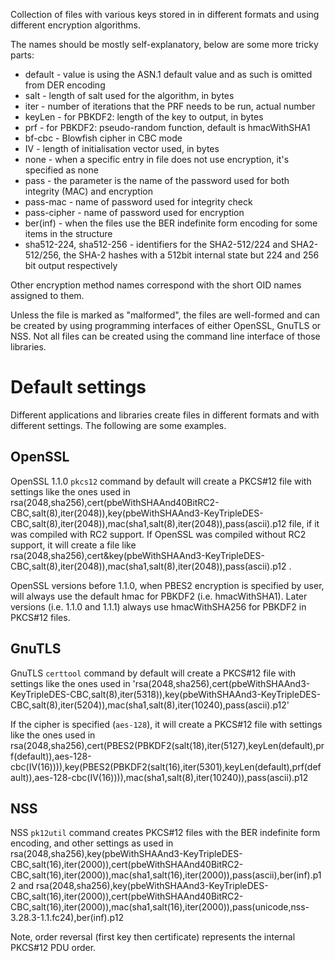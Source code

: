 Collection of files with various keys stored in in different formats and using
different encryption algorithms.

The names should be mostly self-explanatory, below are some more tricky parts:

 - default - value is using the ASN.1 default value and as such is omitted
   from DER encoding
 - salt - length of salt used for the algorithm, in bytes
 - iter - number of iterations that the PRF needs to be run, actual number
 - keyLen - for PBKDF2: length of the key to output, in bytes
 - prf - for PBKDF2: pseudo-random function, default is hmacWithSHA1
 - bf-cbc - Blowfish cipher in CBC mode
 - IV - length of initialisation vector used, in bytes
 - none - when a specific entry in file does not use encryption, it's specified
   as none
 - pass - the parameter is the name of the password used for both integrity
   (MAC) and encryption
 - pass-mac - name of password used for integrity check
 - pass-cipher - name of password used for encryption
 - ber(inf) - when the files use the BER indefinite form encoding for some
   items in the structure
 - sha512-224, sha512-256 - identifiers for the SHA2-512/224 and SHA2-512/256,
   the SHA-2 hashes with a 512bit internal state but 224 and 256 bit output
   respectively

Other encryption method names correspond with the short OID names assigned to
them.

Unless the file is marked as "malformed", the files are well-formed and
can be created by using programming interfaces of either OpenSSL, GnuTLS
or NSS. Not all files can be created using the command line interface
of those libraries.

Default settings
================
Different applications and libraries create files in different formats and
with different settings. The following are some examples.

OpenSSL
-------

OpenSSL 1.1.0 `pkcs12` command by default will create a PKCS#12 file with settings
like the ones used in
rsa(2048,sha256),cert(pbeWithSHAAnd40BitRC2-CBC,salt(8),iter(2048)),key(pbeWithSHAAnd3-KeyTripleDES-CBC,salt(8),iter(2048)),mac(sha1,salt(8),iter(2048)),pass(ascii).p12
file, if it was compiled with RC2 support. If OpenSSL was compiled without
RC2 support, it will create a file like
rsa(2048,sha256),cert&key(pbeWithSHAAnd3-KeyTripleDES-CBC,salt(8),iter(2048)),mac(sha1,salt(8),iter(2048)),pass(ascii).p12
.

OpenSSL versions before 1.1.0, when PBES2 encryption is specified by user, will
always use the default hmac for PBKDF2 (i.e. hmacWithSHA1). Later versions
(i.e. 1.1.0 and 1.1.1) always use hmacWithSHA256 for PBKDF2 in PKCS#12 files.

GnuTLS
------

GnuTLS `certtool` command by default will create a PKCS#12 file with settings
like the ones used in
'rsa(2048,sha256),cert(pbeWithSHAAnd3-KeyTripleDES-CBC,salt(8),iter(5318)),key(pbeWithSHAAnd3-KeyTripleDES-CBC,salt(8),iter(5204)),mac(sha1,salt(8),iter(10240),pass(ascii).p12'

If the cipher is specified (`aes-128`), it will create a PKCS#12 file with
settings like the ones used in
rsa(2048,sha256),cert(PBES2(PBKDF2(salt(18),iter(5127),keyLen(default),prf(default)),aes-128-cbc(IV(16)))),key(PBES2(PBKDF2(salt(16),iter(5301),keyLen(default),prf(default)),aes-128-cbc(IV(16)))),mac(sha1,salt(8),iter(10240)),pass(ascii).p12

NSS
---

NSS `pk12util` command creates PKCS#12 files with the BER indefinite form
encoding, and other settings as used in
rsa(2048,sha256),key(pbeWithSHAAnd3-KeyTripleDES-CBC,salt(16),iter(2000)),cert(pbeWithSHAAnd40BitRC2-CBC,salt(16),iter(2000)),mac(sha1,salt(16),iter(2000)),pass(ascii),ber(inf).p12
and
rsa(2048,sha256),key(pbeWithSHAAnd3-KeyTripleDES-CBC,salt(16),iter(2000)),cert(pbeWithSHAAnd40BitRC2-CBC,salt(16),iter(2000)),mac(sha1,salt(16),iter(2000)),pass(unicode,nss-3.28.3-1.1.fc24),ber(inf).p12

Note, order reversal (first key then certificate) represents the internal
PKCS#12 PDU order.
